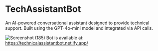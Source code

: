 # TechAssistantBot
An AI-powered conversational assistant designed to provide technical support. Built using the GPT-4o-mini model and integrated via API calls.  

![Screenshot (185)](https://github.com/user-attachments/assets/c3a36cdd-4b16-4506-80a6-840ed433f400)
Bot is available at: https://technicalassistantbot.netlify.app/ 
